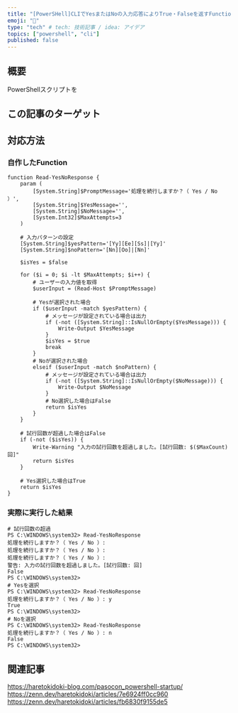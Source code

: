 ```yaml
---
title: "[PowerSHell]CLIでYesまたはNoの入力応答によりTrue・Falseを返すFunction"
emoji: "📝"
type: "tech" # tech: 技術記事 / idea: アイデア
topics: ["powershell", "cli"]
published: false
---
```

## 概要

PowerShellスクリプトを

## この記事のターゲット

## 対応方法

### 自作したFunction

```powershell:
function Read-YesNoResponse {
    param (
        [System.String]$PromptMessage='処理を続行しますか？（ Yes / No ）',
        [System.String]$YesMessage='',
        [System.String]$NoMessage='',
        [System.Int32]$MaxAttempts=3
    )

    # 入力パターンの設定
    [System.String]$yesPattern='[Yy][Ee][Ss]|[Yy]'
    [System.String]$noPattern='[Nn][Oo]|[Nn]'

    $isYes = $false

    for ($i = 0; $i -lt $MaxAttempts; $i++) {
        # ユーザーの入力値を取得
        $userInput = (Read-Host $PromptMessage)

        # Yesが選択された場合
        if ($userInput -match $yesPattern) {
            # メッセージが設定されている場合は出力
            if (-not ([System.String]::IsNullOrEmpty($YesMessage))) {
                Write-Output $YesMessage
            }
            $isYes = $true
            break
        }
        # Noが選択された場合
        elseif ($userInput -match $noPattern) {
            # メッセージが設定されている場合は出力
            if (-not ([System.String]::IsNullOrEmpty($NoMessage))) {
                Write-Output $NoMessage
            }
            # No選択した場合はFalse
            return $isYes
        }
    }

    # 試行回数が超過した場合はFalse
    if (-not ($isYes)) {
        Write-Warning "入力の試行回数を超過しました。[試行回数: $($MaxCount)回]"
        return $isYes
    }

    # Yes選択した場合はTrue
    return $isYes
}
```

### 実際に実行した結果

```powershell:
# 試行回数の超過
PS C:\WINDOWS\system32> Read-YesNoResponse
処理を続行しますか？（ Yes / No ）:
処理を続行しますか？（ Yes / No ）:
処理を続行しますか？（ Yes / No ）:
警告: 入力の試行回数を超過しました。[試行回数: 回]
False
PS C:\WINDOWS\system32>
# Yesを選択
PS C:\WINDOWS\system32> Read-YesNoResponse
処理を続行しますか？（ Yes / No ）: y
True
PS C:\WINDOWS\system32>
# Noを選択
PS C:\WINDOWS\system32> Read-YesNoResponse
処理を続行しますか？（ Yes / No ）: n
False
PS C:\WINDOWS\system32>
```

## 関連記事

https://haretokidoki-blog.com/pasocon_powershell-startup/
https://zenn.dev/haretokidoki/articles/7e6924ff0cc960
https://zenn.dev/haretokidoki/articles/fb6830f9155de5
